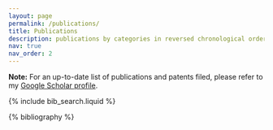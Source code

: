 ```yaml
---
layout: page
permalink: /publications/
title: Publications
description: publications by categories in reversed chronological order.
nav: true
nav_order: 2
---
```


<!-- _pages/publications.md -->

<div class="alert alert-info" role="alert">
  <strong>Note:</strong> For an up-to-date list of publications and patents filed, please refer to my <a href="https://scholar.google.com/citations?user=pJXPThwAAAAJ" target="_blank" class="alert-link">Google Scholar profile</a>.
</div>

<!-- Bibsearch Feature -->

{% include bib_search.liquid %}

<div class="publications">

{% bibliography %}

</div>
